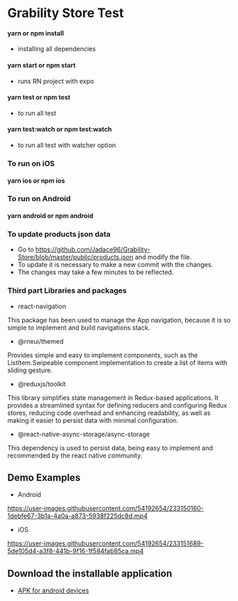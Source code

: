 # Grability Store Test

#### yarn or npm install

- installing all dependencies

#### yarn start or npm start

- runs RN project with expo

#### yarn test or npm test

- to run all test

#### yarn test:watch or npm test:watch

- to run all test with watcher option

### To run on iOS

#### yarn ios or npm ios

### To run on Android

#### yarn android or npm android

### To update products json data

- Go to https://github.com/Jadace96/Grability-Store/blob/master/public/products.json and modify the file.
- To update it is necessary to make a new commit with the changes.
- The changes may take a few minutes to be reflected.

### Third part Libraries and packages

- react-navigation

This package has been used to manage the App navigation, because it is so simple to implement and build navigations stack.

- @rneui/themed

Provides simple and easy to implement components, such as the ListItem.Swipeable component implementation to create a list of items with sliding gesture.

- @reduxjs/toolkit

This library simplifies state management in Redux-based applications. It provides a streamlined syntax for defining reducers and configuring Redux stores, reducing code overhead and enhancing readability, as well as making it easier to persist data with minimal configuration.

- @react-native-async-storage/async-storage

This dependency is used to persist data, being easy to implement and recommended by the react native community.

## Demo Examples

- Android

https://user-images.githubusercontent.com/54192654/233150160-1debfe67-3b1a-4a0a-a873-5938f225dc8d.mp4


- iOS

https://user-images.githubusercontent.com/54192654/233151689-5de105d4-a3f8-441b-9f16-1f584fab85ca.mp4


## Download the installable application

- [APK for android devices](https://github.com/Jadace96/Grability-Store/raw/master/public/Grability_Store.apk)
